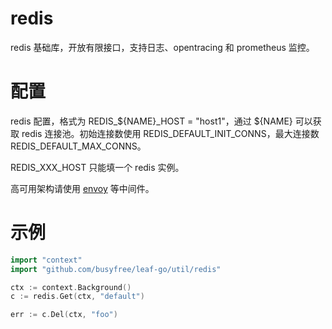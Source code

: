 # redis

redis 基础库，开放有限接口，支持日志、opentracing 和 prometheus 监控。

# 配置

redis 配置，格式为 REDIS_${NAME}_HOST = "host1"，通过 ${NAME} 可以获取 redis 连接池。初始连接数使用 REDIS_DEFAULT_INIT_CONNS，最大连接数
REDIS_DEFAULT_MAX_CONNS。

REDIS_XXX_HOST 只能填一个 redis 实例。

高可用架构请使用 [envoy](https://www.envoyproxy.io/) 等中间件。

# 示例

```go
import "context"
import "github.com/busyfree/leaf-go/util/redis"

ctx := context.Background()
c := redis.Get(ctx, "default")

err := c.Del(ctx, "foo")
```
